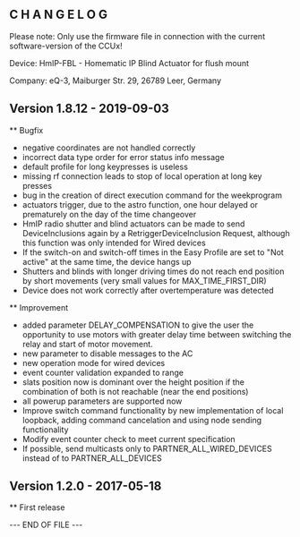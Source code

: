 ﻿C H A N G E L O G
-----------------

Please note: Only use the firmware file in connection with the current software-version of the CCUx!

Device:		HmIP-FBL - Homematic IP Blind Actuator for flush mount

Company:	eQ-3, Maiburger Str. 29, 26789 Leer, Germany



Version 1.8.12 - 2019-09-03
--------------------------------------------------------------

** Bugfix
   * negative coordinates are not handled correctly
   * incorrect data type order for error status info message
   * default profile for long keypresses is useless
   * missing rf connection leads to stop of local operation at long key presses
   * bug in the creation of direct execution command for the weekprogram
   * actuators trigger, due to the astro function, one hour delayed or prematurely on the day of the time changeover
   * HmIP radio shutter and blind actuators can be made to send DeviceInclusions again by a RetriggerDeviceInclusion Request, although this function was only intended for Wired devices
   * If the switch-on and switch-off times in the Easy Profile are set to "Not active" at the same time, the device hangs up
   * Shutters and blinds with longer driving times do not reach end position by short movements (very small values for MAX_TIME_FIRST_DIR)
   * Device does not work correctly after overtemperature was detected

** Improvement
   * added parameter DELAY_COMPENSATION to give the user the opportunity to use motors 
     with greater delay time between switching the relay and start of motor movement.
   * new parameter to disable messages to the AC
   * new operation mode for wired devices
   * event counter validation expanded to range
   * slats position now is dominant over the height position if the combination of both is not reachable (near the end positions)
   * all powerup parameters are supported now
   * Improve switch command functionality by new implementation of local loopback, adding command cancelation and using node sending functionality
   * Modify event counter check to meet current specification
   * If possible, send multicasts only to PARTNER_ALL_WIRED_DEVICES instead of to PARTNER_ALL_DEVICES
   

Version 1.2.0 - 2017-05-18
--------------------------------------------------------------

** First release


--- END OF FILE ---
